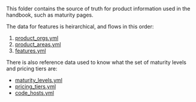 This folder contains the source of truth for product information used in the handbook, such as maturity pages.

The data for features is heirarchical, and flows in this order:

1. [product_orgs.yml](product_orgs.yml)
1. [product_areas.yml](product_areas.yml)
1. [features.yml](features.yml)

There is also reference data used to know what the set of maturity levels and pricing tiers are:

- [maturity_levels.yml](maturity_levels.yml)
- [pricing_tiers.yml](pricing_tiers.yml)
- [code_hosts.yml](code_hosts.yml)
